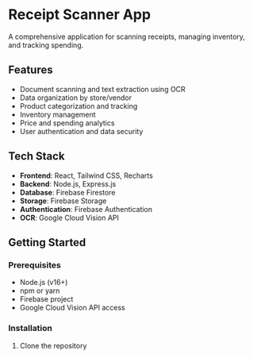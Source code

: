 # Receipt Scanner App

A comprehensive application for scanning receipts, managing inventory, and tracking spending.

## Features

- Document scanning and text extraction using OCR
- Data organization by store/vendor
- Product categorization and tracking
- Inventory management
- Price and spending analytics
- User authentication and data security

## Tech Stack

- **Frontend**: React, Tailwind CSS, Recharts
- **Backend**: Node.js, Express.js
- **Database**: Firebase Firestore
- **Storage**: Firebase Storage
- **Authentication**: Firebase Authentication
- **OCR**: Google Cloud Vision API

## Getting Started

### Prerequisites

- Node.js (v16+)
- npm or yarn
- Firebase project
- Google Cloud Vision API access

### Installation

1. Clone the repository
